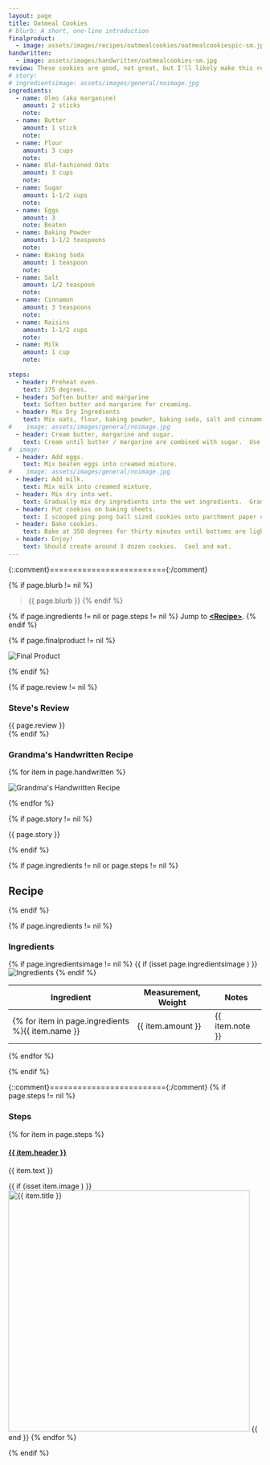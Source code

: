 ```yaml
---
layout: page
title: Oatmeal Cookies
# blurb: A short, one-line introduction
finalproduct: 
  - image: assets/images/recipes/oatmealcookies/oatmealcookiespic-sm.jpg
handwritten: 
  - image: assets/images/handwritten/oatmealcookies-sm.jpg
review: These cookies are good, not great, but I'll likely make this recipe again.<br /><br />I don't eat oatmeal cookies very often, but these seem atypical.  They are not too sweet.  The texture and size remind me of muffin tops.  I also did not add walnuts (yuck!) and used golden raisins.  <br /><br />This makes alot of cookies, so I made two-thirds of a recipe.  That worked out well. <br /><br />The instructions provide by Grandma were slim, "30 mins 375 degrees".  The detailed instructions provided below were dreamed up by my wife and me. 
# story: 
# ingredientsimage: assets/images/general/noimage.jpg
ingredients:
  - name: Oleo (aka marganine)
    amount: 2 sticks
    note: 
  - name: Butter
    amount: 1 stick
    note: 
  - name: Flour
    amount: 3 cups
    note: 
  - name: Old-fashioned Oats
    amount: 3 cups
    note: 
  - name: Sugar
    amount: 1-1/2 cups
    note: 
  - name: Eggs
    amount: 3
    note: Beaten
  - name: Baking Powder
    amount: 1-1/2 teaspoons
    note: 
  - name: Baking Soda
    amount: 1 teaspoon
    note: 
  - name: Salt
    amount: 1/2 teaspoon
    note: 
  - name: Cinnamon
    amount: 3 teaspoons
    note: 
  - name: Raisins
    amount: 1-1/2 cups
    note: 
  - name: Milk
    amount: 1 cup
    note: 
    
steps:
  - header: Preheat oven.
    text: 375 degrees.
  - header: Soften butter and margarine
    text: Soften butter and margarine for creaming.
  - header: Mix Dry Ingredients
    text: Mix oats, flour, baking powder, baking soda, salt and cinnamon in a large bowl.
#    image: assets/images/general/noimage.jpg
  - header: Cream butter, margarine and sugar.
    text: Cream until butter / margarine are combined with sugar.  Use a large bowl. Pick your own tool.  I used a pastry blender.
#  image: 
  - header: Add eggs.
    text: Mix beaten eggs into creamed mixture.
#    image: assets/images/general/noimage.jpg
  - header: Add milk.
    text: Mix milk into creamed mixture.
  - header: Mix dry into wet.
    text: Gradually mix dry ingredients into the wet ingredients.  Gradual mixing decreases the likelihood of clumping.
  - header: Put cookies on baking sheets.
    text: I scooped ping pong ball sized cookies onto parchment paper covered cookies sheets. Parchment avoided any sticking. 
  - header: Bake cookies.
    text: Bake at 350 degrees for thirty minutes until bottoms are light brown.
  - header: Enjoy!
    text: Should create around 3 dozen cookies.  Cool and eat.
---
```


{::comment}========================={:/comment}

{% if page.blurb != nil %}
> {{ page.blurb }}
{% endif %}

{% if page.ingredients != nil or page.steps != nil %}
Jump to **[\<Recipe\>](#recipe)**.
{% endif %}

<!--- ~~~~~~~~~~~~~~~~~~~~~~~~~~~~~~~~~~~~ --->

<!--- 
page.finalproduct is {% if page.finalproduct == blank %}blank{% else %}"{{ page.finalproduct }}"{% endif %}

page.finalproduct is {% if page.finalproduct == "" %}empty string{% else %}"{{ page.finalproduct }}"{% endif %}

page.finalproduct is {% if page.finalproduct == nil %}nil{% else %}"{{ page.finalproduct }}"{% endif %}
--->

<!--- {{ if (isset page.finalproduct ) }}  --->
{% if page.finalproduct != nil %}

<img alt="Final Product" src="https://illinifanboy.github.io/{{ page.finalproduct }}">

{% endif %}

<!--- ~~~~~~~~~~~~~~~~~~~~~~~~~~~~~~~~~~~~ --->

{% if page.review != nil %}
### Steve's Review  
{{ page.review }}    
{% endif %}

<!--- ~~~~~~~~~~~~~~~~~~~~~~~~~~~~~~~~~~~~ --->

### Grandma's Handwritten Recipe

{% for item in page.handwritten %}

<img alt="Grandma's Handwritten Recipe" src="https://illinifanboy.github.io/{{ item.image }}">

{% endfor %}

{% if page.story != nil %}

{{ page.story }}

{% endif %}

<!--- ~~~~~~~~~~~~~~~~~~~~~~~~~~~~~~~~~~~~ --->

{% if page.ingredients != nil or page.steps != nil %}
## Recipe
{% endif %}

{% if page.ingredients != nil %}
### Ingredients

{% if page.ingredientsimage != nil %}
{{ if (isset page.ingredientsimage ) }}
<img alt="Ingredients" src="https://illinifanboy.github.io/{{ page.ingredientsimage }}">
{% endif %}

Ingredient | Measurement, Weight | Notes
---|---|----
{% for item in page.ingredients %}{{ item.name }} | {{ item.amount }} | {{ item.note }}
{% endfor %}

{% endif %}

{::comment}========================={:/comment}
{% if page.steps != nil %}
### Steps

{% for item in page.steps %}

#### <ins>{{ item.header }}</ins> 

{{ item.text }}

{{ if (isset item.image ) }}
<img width="480" alt="{{ item.title }}" src="https://illinifanboy.github.io/{{ item.image }}">
{{ end }}
{% endfor %}

{% endif %}

